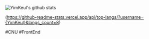 

<!--
**YimKeul/YimKeul** is a ✨ _special_ ✨ repository because its `README.md` (this file) appears on your GitHub profile.

Here are some ideas to get you started:

- 🔭 I’m currently working on ...
- 🌱 I’m currently learning ...
- 👯 I’m looking to collaborate on ...
- 🤔 I’m looking for help with ...
- 💬 Ask me about ...
- 📫 How to reach me: ...
- 😄 Pronouns: ...
- ⚡ Fun fact: ...
-->
![YimKeul's github stats](https://github-readme-stats.vercel.app/api?username=YimKeul)

(https://github-readme-stats.vercel.app/api/top-langs/?username={YimKeul}&langs_count=8)


#CNU #FrontEnd

